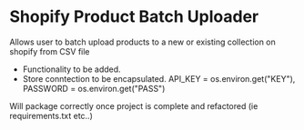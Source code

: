 # Shopify Product Batch Uploader
Allows user to batch upload products to a new or existing collection on shopify from CSV file

* Functionality to be added.
* Store conntection to be encapsulated. 
  API_KEY = os.environ.get("KEY"),
  PASSWORD = os.environ.get("PASS")

Will package correctly once project is complete and refactored (ie requirements.txt etc..)

